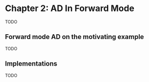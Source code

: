# Chapter 2: AD In Forward Mode

TODO

## Forward mode AD on the motivating example

TODO

## Implementations

TODO